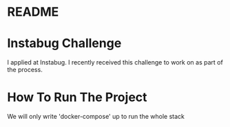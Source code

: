 # README

# Instabug Challenge

I applied at Instabug. I recently received this challenge to work on as part of the process.

# How To Run The Project

We will only write 'docker-compose' up to run the whole stack 
